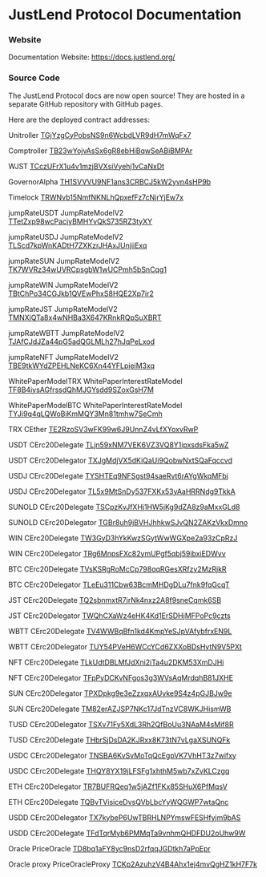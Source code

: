 # JustLend Protocol Documentation

### Website

Documentation Website:
https://docs.justlend.org/

### Source Code

The JustLend Protocol docs are now open source! They are hosted in a separate GitHub repository with GitHub pages.

Here are the deployed contract addresses:

Unitroller [TGjYzgCyPobsNS9n6WcbdLVR9dH7mWqFx7](https://tronscan.org/#/contract/TGjYzgCyPobsNS9n6WcbdLVR9dH7mWqFx7)

Comptroller [TB23wYojvAsSx6gR8ebHiBqwSeABiBMPAr](https://tronscan.org/#/contract/TB23wYojvAsSx6gR8ebHiBqwSeABiBMPAr)

WJST [TCczUFrX1u4v1mzjBVXsiVyehj1vCaNxDt](https://tronscan.org/#/contract/TCczUFrX1u4v1mzjBVXsiVyehj1vCaNxDt)

GovernorAlpha [TH1SVVVU9NF1ans3CRBCJ5kW2yvn4sHP9b](https://tronscan.org/#/contract/TH1SVVVU9NF1ans3CRBCJ5kW2yvn4sHP9b)

Timelock [TRWNvb15NmfNKNLhQpxefFz7cNjrYjEw7x](https://tronscan.org/#/contract/TRWNvb15NmfNKNLhQpxefFz7cNjrYjEw7x)

jumpRateUSDT JumpRateModelV2 [TTetZxp98wcPaciyBMHYvQkS735RZ3tyXY](https://tronscan.org/#/contract/TTetZxp98wcPaciyBMHYvQkS735RZ3tyXY)

jumpRateUSDJ JumpRateModelV2 [TLScd7kpWnKADtH7ZXKzrJHAxJUnjiiExq](https://tronscan.org/#/contract/TLScd7kpWnKADtH7ZXKzrJHAxJUnjiiExq)

jumpRateSUN JumpRateModelV2 [TK7WVRz34wUVRCpsgbW1wUCPmh5bSnCqg1](https://tronscan.org/#/contract/TK7WVRz34wUVRCpsgbW1wUCPmh5bSnCqg1)

jumpRateWIN JumpRateModelV2 [TBtChPo34CGJkb1QVEwPhxS8HQE2Xp7ir2](https://tronscan.org/#/contract/TBtChPo34CGJkb1QVEwPhxS8HQE2Xp7ir2)

jumpRateJST JumpRateModelV2 [TMNXjQTa8x4wNHBa3X647KRnkRQpSuXBRT](https://tronscan.org/#/contract/TMNXjQTa8x4wNHBa3X647KRnkRQpSuXBRT)

jumpRateWBTT JumpRateModelV2 [TJAfCJdJZa44pG5adQGLMLh27hJqPeLxod](https://tronscan.org/#/contract/TJAfCJdJZa44pG5adQGLMLh27hJqPeLxod)

jumpRateNFT JumpRateModelV2 [TBE9tkWYdZPEHLNeKC6Xn44YFLpieiM3xq](https://tronscan.org/#/contract/TBE9tkWYdZPEHLNeKC6Xn44YFLpieiM3xq)

WhitePaperModelTRX WhitePaperInterestRateModel [TF8B4iysAGfrssdQhMJGYsdd9SZoxGsH7M](https://tronscan.org/#/contract/TF8B4iysAGfrssdQhMJGYsdd9SZoxGsH7M)

WhitePaperModelBTC WhitePaperInterestRateModel [TYJi9q4qLQWoBiKmMQY3Mn81tmhw7SeCmh](https://tronscan.org/#/contract/TYJi9q4qLQWoBiKmMQY3Mn81tmhw7SeCmh)


TRX  CEther [TE2RzoSV3wFK99w6J9UnnZ4vLfXYoxvRwP](https://tronscan.org/#/contract/TE2RzoSV3wFK99w6J9UnnZ4vLfXYoxvRwP)

USDT CErc20Delegate [TLjn59xNM7VEK6VZ3VQ8Y1ipxsdsFka5wZ](https://tronscan.org/#/contract/TLjn59xNM7VEK6VZ3VQ8Y1ipxsdsFka5wZ)

USDT CErc20Delegator [TXJgMdjVX5dKiQaUi9QobwNxtSQaFqccvd](https://tronscan.org/#/contract/TXJgMdjVX5dKiQaUi9QobwNxtSQaFqccvd)

USDJ CErc20Delegate [TYSHTEq9NFSgst94saeRvt6rAYgWkqMFbj](https://tronscan.org/#/contract/TYSHTEq9NFSgst94saeRvt6rAYgWkqMFbj)

USDJ CErc20Delegator [TL5x9MtSnDy537FXKx53yAaHRRNdg9TkkA](https://tronscan.org/#/contract/TL5x9MtSnDy537FXKx53yAaHRRNdg9TkkA)

SUNOLD CErc20Delegate [TSCpzKvJfXHj1HW5jKg9dZA8z9aMxxGLd8](https://tronscan.org/#/contract/TSCpzKvJfXHj1HW5jKg9dZA8z9aMxxGLd8)

SUNOLD CErc20Delegator [TGBr8uh9jBVHJhhkwSJvQN2ZAKzVkxDmno](https://tronscan.org/#/contract/TGBr8uh9jBVHJhhkwSJvQN2ZAKzVkxDmno)

WIN CErc20Delegate [TW3GyD3hYkKwzSGytWwWGXpe2a93zCpRzJ](https://tronscan.org/#/contract/TW3GyD3hYkKwzSGytWwWGXpe2a93zCpRzJ)

WIN CErc20Delegator [TRg6MnpsFXc82ymUPgf5qbj59ibxiEDWvv](https://tronscan.org/#/contract/TRg6MnpsFXc82ymUPgf5qbj59ibxiEDWvv)

BTC CErc20Delegate [TVsKSRgRoMcCp798qqRGesXRfzy2MzRjkR](https://tronscan.org/#/contract/TVsKSRgRoMcCp798qqRGesXRfzy2MzRjkR)

BTC CErc20Delegator [TLeEu311Cbw63BcmMHDgDLu7fnk9fqGcqT](https://tronscan.org/#/contract/TLeEu311Cbw63BcmMHDgDLu7fnk9fqGcqT)

JST CErc20Delegate [TQ2sbnmxtR7jrNk4nxz2A8f9sneCqmk6SB](https://tronscan.org/#/contract/TQ2sbnmxtR7jrNk4nxz2A8f9sneCqmk6SB)

JST CErc20Delegator [TWQhCXaWz4eHK4Kd1ErSDHjMFPoPc9czts](https://tronscan.org/#/contract/TWQhCXaWz4eHK4Kd1ErSDHjMFPoPc9czts)

WBTT CErc20Delegate [TV4WWBqBfn1kd4KmpYeSJpVAfybfrxEN9L](https://tronscan.org/#/contract/TV4WWBqBfn1kd4KmpYeSJpVAfybfrxEN9L)

WBTT CErc20Delegator [TUY54PVeH6WCcYCd6ZXXoBDsHytN9V5PXt](https://tronscan.org/#/contract/TUY54PVeH6WCcYCd6ZXXoBDsHytN9V5PXt)

NFT CErc20Delegate [TLkUdtDBLMfJdXni2iTa4u2DKM53XmDJHi](https://tronscan.org/#/contract/TLkUdtDBLMfJdXni2iTa4u2DKM53XmDJHi)

NFT CErc20Delegator [TFpPyDCKvNFgos3g3WVsAqMrdqhB81JXHE](https://tronscan.org/#/contract/TFpPyDCKvNFgos3g3WVsAqMrdqhB81JXHE)

SUN CErc20Delegator [TPXDpkg9e3eZzxqxAUyke9S4z4pGJBJw9e](https://tronscan.org/#/contract/TPXDpkg9e3eZzxqxAUyke9S4z4pGJBJw9e)

SUN CErc20Delegate  [TM82erAZJSP7NKc17JdTnzVC8WKJHismWB](https://tronscan.org/#/contract/TM82erAZJSP7NKc17JdTnzVC8WKJHismWB)

TUSD  CErc20Delegator  [TSXv71Fy5XdL3Rh2QfBoUu3NAaM4sMif8R](https://tronscan.org/#/contract/TSXv71Fy5XdL3Rh2QfBoUu3NAaM4sMif8R)

TUSD CErc20Delegate    [THbrSjDsDA2KJRxx8K73tN7vLgaXSUNQFk](https://tronscan.org/#/contract/THbrSjDsDA2KJRxx8K73tN7vLgaXSUNQFk)

USDC CErc20Delegator [TNSBA6KvSvMoTqQcEgpVK7VhHT3z7wifxy](https://tronscan.org/#/contract/TNSBA6KvSvMoTqQcEgpVK7VhHT3z7wifxy)

USDC CErc20Delegate [THQY8YX19jLFSFg1xhthM5wb7xZvKLCzgq](https://tronscan.org/#/contract/THQY8YX19jLFSFg1xhthM5wb7xZvKLCzgq)

ETH CErc20Delegator [TR7BUFRQeq1w5jAZf1FKx85SHuX6PfMqsV](https://tronscan.org/#/contract/THQY8YX19jLFSFg1xhthM5wb7xZvKLCzgq)

ETH CErc20Delegate [TQBvTVisiceDvsQVbLbcYyWQGWP7wtaQnc](https://tronscan.org/#/contract/TQBvTVisiceDvsQVbLbcYyWQGWP7wtaQnc)

USDD CErc20Delegator [TX7kybeP6UwTBRHLNPYmswFESHfyjm9bAS](https://tronscan.org/#/contract/TX7kybeP6UwTBRHLNPYmswFESHfyjm9bAS)

USDD CErc20Delegate [TFdTqrMyb6PMMqTa9vnhmQHDFDU2oUhw9W](https://tronscan.org/#/contract/TFdTqrMyb6PMMqTa9vnhmQHDFDU2oUhw9W)

Oracle PriceOracle [TD8bq1aFY8yc9nsD2rfqqJGDtkh7aPpEpr](https://tronscan.org/#/contract/TD8bq1aFY8yc9nsD2rfqqJGDtkh7aPpEpr)

Oracle proxy PriceOracleProxy [TCKp2AzuhzV4B4Ahx1ej4mvQgHZ1kH7F7k](https://tronscan.org/#/contract/TCKp2AzuhzV4B4Ahx1ej4mvQgHZ1kH7F7k)